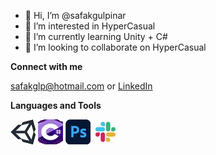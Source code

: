 - 👋 Hi, I’m @safakgulpinar
- 👀 I’m interested in HyperCasual
- 🌱 I’m currently learning Unity + C#
- 💞️ I’m looking to collaborate on HyperCasual

**Connect with me** 

safakglp@hotmail.com or [LinkedIn](https://www.linkedin.com/in/şafak-gülpinar/)


**Languages and Tools** 

![unitylogo](https://github.com/safakgulpinar/safakgulpinar/blob/main/mygithub/unity-logo_40x40.png)        ![clogo](https://github.com/safakgulpinar/safakgulpinar/blob/main/mygithub/clogo_40x40.png)        ![adobelogo](https://github.com/safakgulpinar/safakgulpinar/blob/main/mygithub/adobelogo.png)     ![slacklogo](https://github.com/safakgulpinar/safakgulpinar/blob/main/mygithub/slack.jpg)


